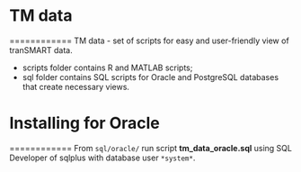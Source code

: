 # TM data
============
TM data - set of scripts for easy and user-friendly view of tranSMART data.
  - scripts folder contains R and MATLAB scripts;
  - sql folder contains SQL scripts for Oracle and PostgreSQL databases that create necessary views.

# Installing for Oracle
============
From `sql/oracle/` run script **tm_data_oracle.sql** using SQL Developer of sqlplus with database user `*system*`.

